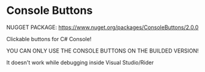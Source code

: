# Console Buttons
NUGGET PACKAGE:
https://www.nuget.org/packages/ConsoleButtons/2.0.0

Clickable buttons for C# Console!

YOU CAN ONLY USE THE CONSOLE BUTTONS ON THE BUILDED VERSION!

It doesn't work while debugging inside Visual Studio/Rider
